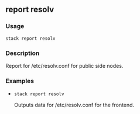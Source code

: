 ## report resolv

### Usage

`stack report resolv`

### Description

Report for /etc/resolv.conf for public side nodes.

### Examples

* `stack report resolv`

   Outputs data for /etc/resolv.conf for the frontend.




